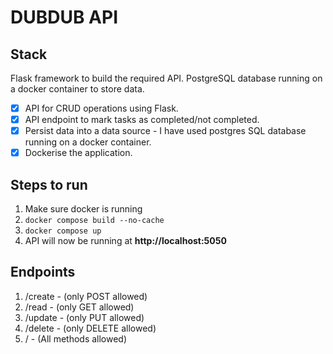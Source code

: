 # DUBDUB API

## Stack
Flask framework to build the required API.
PostgreSQL database running on a docker container to store data.

- [x] API for CRUD operations using Flask.
- [x] API endpoint to mark tasks as completed/not completed. 
- [x] Persist data into a data source - I have used postgres SQL database running on a docker container.
- [x] Dockerise the application. 

## Steps to run
1. Make sure docker is running
2. ``` docker compose build --no-cache ```
3. ``` docker compose up ```
4. API will now be running at <b>http://localhost:5050</b>
   
## Endpoints
1. /create - (only POST allowed)
2. /read - (only GET allowed)
3. /update - (only PUT allowed)
4. /delete - (only DELETE allowed)
5. / - (All methods allowed)